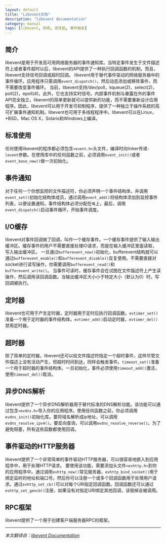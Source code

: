 ```yaml
---
layout: default
title: "Libevent文档"
description: "libevent documentation"
category: manual
tags: [libevent, 网络, 高性能, 事件触发]
---
```


## 简介
libevent是用于开发高可用网络服务器的事件通知库。当特定事件发生于文件描述符上或者事件超时以后，libevent的API提供了一种执行回调函数的机制。而且，libevent支持信号回调或超时回调。
libevent用于替代事件驱动的网络服务器中的事件循环。应用程序只需调用`event_dispatch()`，然后动态添加或移除事件，而不需要改变事件循环。
当前，libevent支持/dev/poll，kqueue(2)，select(2)，poll(2)，epoll(4)。此外，它也支持实时信号。内部事件机制与暴露在外的事件API完全独立，libevent的简单更新就可以提供新的功能，而不需要重新设计应用程序。因此，libevent可以用于开发可抑制程序，提供了一种独立于操作系统的高可扩展事件通知机制。libevent也可用于多线程程序中。libevent可以在Linux，*BSD，Mac OS X，Solaris和Windows上编译。

## 标准使用
任何使用libevent的程序都必须包含`<event.h>`头文件，编译时向linker传递`-levent`参数。在使用库中的任何函数之前，必须调用`event_init()`或者`event_base_new()`做一次初始化。

## 事件通知
对于任何一个你想监控的文件描述符，你必须声明一个事件结构体，并调用`event_set()`初始化结构体成员，通过调用`event_add()`将结构体添加到监控事件列表，以便设置通知。事件结构体必须分配在`堆`上，最后，调用`event_dispatch()`启动事件循环，开始事件调度。

## I/O缓存
libevent对事件回调做了回调，叫作一个缓存事件。一个缓存事件提供了输入输出缓冲区。缓存事件的用户不需要直接处理IO请求，而是在输入缓冲区里面读取，写入输出缓冲区。
一旦通过`bufferevent_new()`初始化，bufferevent结构就可以通过`bufferevent_enable()`和`bufferevent_disable()`反复使用。不需要直接对socket进行读写操作，你需要调用`bufferevent_read()`和`bufferevent_write()`。
当事件可读时，缓存事件会在试图在文件描述符上产生读操作，然后调用读回调函数。当输出缓冲区大小小于特定大小（默认为0）时，写回调被执行。

## 定时器
libevent也可用于产生定时器，定时器用于定时后执行回调函数。`evtimer_set()`准备一个用于定时器的事件结构体。`evtimer_add()`启动定时器，`evtimer_del()`禁用定时器。

## 超时器
除了简单的定时器，libevent还可以给文件描述符指定一个超时事件，这样尽管文件描述上没有活动产生，但超时时间到达，同样会触发事件。`timeout_set()`准备一个用于超时器的事件结构体。一旦初始化，事件必须使用`timeout_add()`激活，使用`timeout_del()`取消。

## 异步DNS解析
libevent提供了一个异步DNS解析器用于替代标准的DNS解析功能。该功能可以通过包含`<evdns.h>`导入你的应用程序。使用任何函数之前，你必须调用`evdns_init()`初始化库。要将域名解析成ip地址，可以调用`evdns_resolve_ipv4()`。要反向查询，可以调用`evdns_resolve_reverse()`。为了避免阻塞，所有这些函数都使用回调。

## 事件驱动的HTTP服务器
libevent提供了一个非常简单的事件驱动HTTP服务器，可以很容易地嵌入到应用程序中，用于处理HTTP请求。
要使用该功能，需要添加头文件`<evhttp.h>`到你的应用程序中。通过调用`evhttp_new()`常见服务器，`evhttp_bind_socket()`用于绑定监听的地址和端口号。然后你可以注册一个或多个回调函数用于处理用户请求。通过`evhttp_set_cb()`可以对每个URI指定回调函数。回调函数还可以通过`evhttp_set_gencb()`注册，如果没有对指定URI绑定其他回调，该毁掉会被调用。

## RPC框架
libevent提供了一个用于创建客户端服务器RPC的框架。

---
*本文翻译自：[libevent Documentation](http://www.monkey.org/~provos/libevent/doxygen-2.0.1/index.html)*
